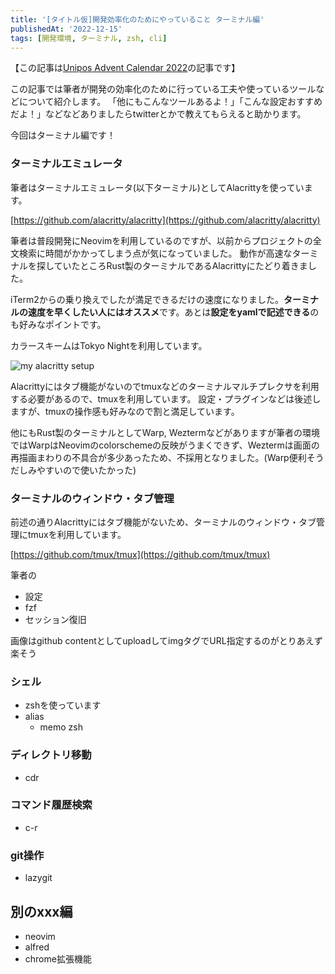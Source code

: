 ```yaml
---
title: '[タイトル仮]開発効率化のためにやっていること ターミナル編'
publishedAt: '2022-12-15'
tags: [開発環境, ターミナル, zsh, cli]
---
```


【この記事は[Unipos Advent Calendar 2022](https://qiita.com/advent-calendar/2022/unipos)の記事です】

この記事では筆者が開発の効率化のために行っている工夫や使っているツールなどについて紹介します。
「他にもこんなツールあるよ！」「こんな設定おすすめだよ！」などなどありましたらtwitterとかで教えてもらえると助かります。

今回はターミナル編です！

### ターミナルエミュレータ
筆者はターミナルエミュレータ(以下ターミナル)としてAlacrittyを使っています。

[https://github.com/alacritty/alacritty](https://github.com/alacritty/alacritty)

筆者は普段開発にNeovimを利用しているのですが、以前からプロジェクトの全文検索に時間がかかってしまう点が気になっていました。
動作が高速なターミナルを探していたところRust製のターミナルであるAlacrittyにたどり着きました。

iTerm2からの乗り換えでしたが満足できるだけの速度になりました。**ターミナルの速度を早くしたい人にはオススメ**です。あとは**設定をyamlで記述できる**のも好みなポイントです。

カラースキームはTokyo Nightを利用しています。

<img alt="my alacritty setup" src="https://user-images.githubusercontent.com/49891479/205432298-5d608837-8ced-4195-83d0-bc61149b7a02.png">

Alacrittyにはタブ機能がないのでtmuxなどのターミナルマルチプレクサを利用する必要があるので、tmuxを利用しています。
設定・プラグインなどは後述しますが、tmuxの操作感も好みなので割と満足しています。

他にもRust製のターミナルとしてWarp, Weztermなどがありますが筆者の環境ではWarpはNeovimのcolorschemeの反映がうまくできず、Weztermは画面の再描画まわりの不具合が多少あったため、不採用となりました。(Warp便利そうだしみやすいので使いたかった)

### ターミナルのウィンドウ・タブ管理
前述の通りAlacrittyにはタブ機能がないため、ターミナルのウィンドウ・タブ管理にtmuxを利用しています。

[https://github.com/tmux/tmux](https://github.com/tmux/tmux)

筆者の

- 設定
- fzf
- セッション復旧

画像はgithub contentとしてuploadしてimgタグでURL指定するのがとりあえず楽そう

### シェル
- zshを使っています
- alias
  - memo zsh

### ディレクトリ移動
- cdr

### コマンド履歴検索
- c-r

### git操作
- lazygit

## 別のxxx編
- neovim
- alfred
- chrome拡張機能
